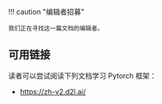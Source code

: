 !!! caution "编辑者招募"

    我们正在寻找这一篇文档的编辑者。

## 可用链接

读者可以尝试阅读下列文档学习 Pytorch 框架：

- https://zh-v2.d2l.ai/